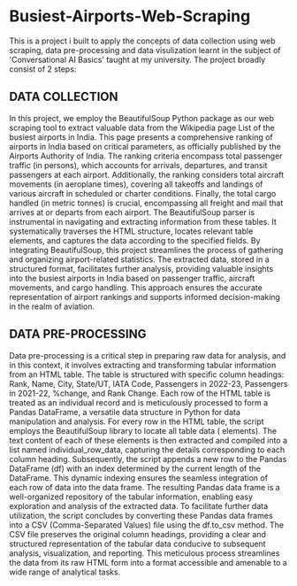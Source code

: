 # Busiest-Airports-Web-Scraping
This is a project i built to apply the concepts of data collection using web scraping, data pre-processing and data visulization learnt in the subject of 'Conversational AI Basics' taught at my university.
The project broadly consist of 2 steps:
## DATA COLLECTION
In this project, we employ the BeautifulSoup Python package as our web scraping tool to extract valuable data from the Wikipedia page List of the busiest airports in India. This page presents a comprehensive ranking of airports in India based on critical parameters, as officially published by the Airports Authority of India. The ranking criteria encompass total passenger traffic (in persons), which accounts for arrivals, departures, and transit passengers at each airport. Additionally, the ranking considers total aircraft movements (in aeroplane times), covering all takeoffs and landings of various aircraft in scheduled or charter conditions. Finally, the total cargo handled (in metric tonnes) is crucial, encompassing all freight and mail that arrives at or departs from each airport.
The BeautifulSoup parser is instrumental in navigating and extracting information from these tables. It systematically traverses the HTML structure, locates relevant table elements, and captures the data according to the specified fields. By integrating BeautifulSoup, this project streamlines the process of gathering and organizing airport-related statistics. The extracted data, stored in a structured format, facilitates further analysis, providing valuable insights into the busiest airports in India based on passenger traffic, aircraft movements, and cargo handling. This approach ensures the accurate representation of airport rankings and supports informed decision-making in the realm of aviation.

## DATA PRE-PROCESSING
Data pre-processing is a critical step in preparing raw data for analysis, and in this context, it involves extracting and transforming tabular information from an HTML table. The table is structured with specific column headings: Rank, Name, City, State/UT, IATA Code, Passengers in 2022-23, Passengers in 2021-22, %change, and Rank Change. Each row of the HTML table is treated as an individual record and is meticulously processed to form a Pandas DataFrame, a versatile data structure in Python for data manipulation and analysis.
For every row in the HTML table, the script employs the BeautifulSoup library to locate all table data (<td> elements). The text content of each of these elements is then extracted and compiled into a list named individual_row_data, capturing the details corresponding to each column heading. Subsequently, the script appends a new row to the Pandas DataFrame (df) with an index determined by the current length of the DataFrame. This dynamic indexing ensures the seamless integration of each row of data into the data frame.
The resulting Pandas data frame is a well-organized repository of the tabular information, enabling easy exploration and analysis of the extracted data. To facilitate further data utilization, the script concludes by converting these Pandas data frames into a CSV (Comma-Separated Values) file using the df.to_csv method. The CSV file preserves the original column headings, providing a clear and structured representation of the tabular data conducive to subsequent analysis, visualization, and reporting. This meticulous process streamlines the data from its raw HTML form into a format accessible and amenable to a wide range of analytical tasks.
